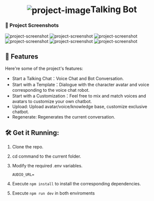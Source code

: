 <h1 align="center" id="title"><img align="center" src="./src/lib/assets/favicon.png" alt="project-image">Talking Bot</h1>

### 📸 Project Screenshots

![project-screenshot](https://i.imgur.com/YKGXQKU.png)
![project-screenshot](https://i.imgur.com/S5Zljt1.png)
![project-screenshot](https://i.imgur.com/hWB7BDb.png)
![project-screenshot](https://i.imgur.com/DYNPdSE.png)
![project-screenshot](https://i.imgur.com/9518rja.png)
![project-screenshot](https://i.imgur.com/VClUBR4.png)


<h2>🧐 Features</h2>

Here're some of the project's features:

- Start a Talking Chat：Voice Chat and Bot Conversation.
- Start with a Template：Dialogue with the character avatar and voice corresponding to the voice chat robot.
- Start with a Customization：Feel free to mix and match voices and avatars to customize your own chatbot.
- Upload: Upload avatar/voice/knowledge base, customize exclusive chatbot.
- Regenerate: Regenerates the current conversation.

<h2>🛠️ Get it Running:</h2>

1. Clone the repo.

2. cd command to the current folder.

3. Modify the required .env variables.
    ```
    AUDIO_URL=

    ```
4. Execute `npm install` to install the corresponding dependencies.

5. Execute `npm run dev` in both enviroments
